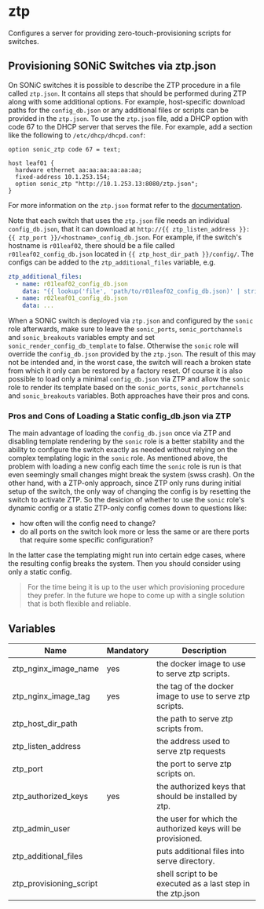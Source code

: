 # ztp

Configures a server for providing zero-touch-provisioning scripts for switches.

## Provisioning SONiC Switches via ztp.json

On SONiC switches it is possible to describe the ZTP procedure in a file called `ztp.json`.
It contains all steps that should be performed during ZTP along with some additional options.
For example, host-specific download paths for the `config_db.json` or any additional files or scripts can be provided in the `ztp.json`.
To use the `ztp.json` file, add a DHCP option with code 67 to the DHCP server that serves the file.
For example, add a section like the following to `/etc/dhcp/dhcpd.conf`:

```
option sonic_ztp code 67 = text;

host leaf01 {
  hardware ethernet aa:aa:aa:aa:aa:aa;
  fixed-address 10.1.253.154;
  option sonic_ztp "http://10.1.253.13:8080/ztp.json";
}
```

For more information on the `ztp.json` format refer to the [documentation](https://github.com/sonic-net/SONiC/blob/master/doc/ztp/ztp.md).

Note that each switch that uses the `ztp.json` file needs an individual `config_db.json`, that it can download at `http://{{ ztp_listen_address }}:{{ ztp_port }}/<hostname>_config_db.json`.
For example, if the switch's hostname is `r01leaf02`, there should be a file called `r01leaf02_config_db.json` located in `{{ ztp_host_dir_path }}/config/`.
The configs can be added to the `ztp_additional_files` variable, e.g.

```yaml
ztp_additional_files:
  - name: r01leaf02_config_db.json
    data: "{{ lookup('file', 'path/to/r01leaf02_config_db.json)' | string }}" # using `string` to keep the formatting
  - name: r02leaf01_config_db.json
    data: ...
```

When a SONiC switch is deployed via `ztp.json` and configured by the `sonic` role afterwards, make sure to leave the `sonic_ports`, `sonic_portchannels` and `sonic_breakouts` variables empty and set `sonic_render_config_db_template` to false.
Otherwise the `sonic` role will override the `config_db.json` provided by the `ztp.json`.
The result of this may not be intended and, in the worst case, the switch will reach a broken state from which it only can be restored by a factory reset.
Of course it is also possible to load only a minimal `config_db.json` via ZTP and allow the `sonic` role to render its template based on the `sonic_ports`, `sonic_portchannels` and `sonic_breakouts` variables.
Both approaches have their pros and cons.

### Pros and Cons of Loading a Static config_db.json via ZTP

The main advantage of loading the `config_db.json` once via ZTP and disabling template rendering by the `sonic` role is a better stability and the ability to configure the switch exactly as needed without relying on the complex templating logic in the `sonic` role.
As mentioned above, the problem with loading a new config each time the `sonic` role is run is that even seemingly small changes might break the system (swss crash).
On the other hand, with a ZTP-only approach, since ZTP only runs during initial setup of the switch, the only way of changing the config is by resetting the switch to activate ZTP.
So the desicion of whether to use the `sonic` role's dynamic config or a static ZTP-only config comes down to questions like:

- how often will the config need to change?
- do all ports on the switch look more or less the same or are there ports that require some specific configuration?

In the latter case the templating might run into certain edge cases, where the resulting config breaks the system.
Then you should consider using only a static config.

> For the time being it is up to the user which provisioning procedure they prefer.
> In the future we hope to come up with a single solution that is both flexible and reliable.

## Variables

| Name                    | Mandatory | Description                                                 |
| ----------------------- | --------- | ----------------------------------------------------------- |
| ztp_nginx_image_name    | yes       | the docker image to use to serve ztp scripts.               |
| ztp_nginx_image_tag     | yes       | the tag of the docker image to use to serve ztp scripts.    |
| ztp_host_dir_path       |           | the path to serve ztp scripts from.                         |
| ztp_listen_address      |           | the address used to serve ztp requests                      |
| ztp_port                |           | the port to serve ztp scripts on.                           |
| ztp_authorized_keys     | yes       | the authorized keys that should be installed by ztp.        |
| ztp_admin_user          |           | the user for which the authorized keys will be provisioned. |
| ztp_additional_files    |           | puts additional files into serve directory.                 |
| ztp_provisioning_script |           | shell script to be executed as a last step in the ztp.json  |

